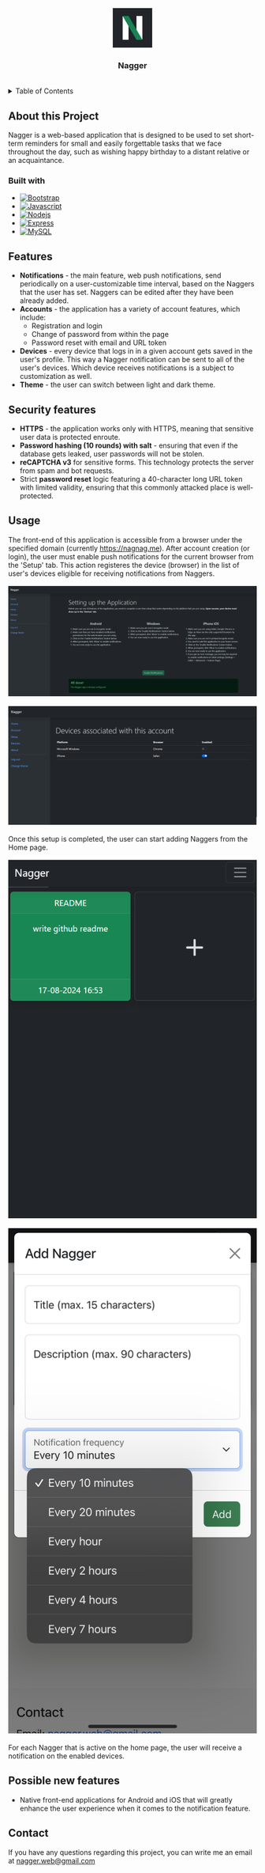<div align='center'>
  <a href="https://github.com/github_username/repo_name">
    <img src="img/nagger_icon.svg" alt="Logo" width="80" height="80">
  </a>

<h3>Nagger</h3>
</div>
<br>
<details>
  <summary>Table of Contents</summary>
  <ol>
    <li>
      <a href="#about-the-project">About The Project</a>
      <ul>
        <li><a href="#built-with">Built With</a></li>
      </ul>
    </li>
    <li>
      <a href="#getting-started">Getting Started</a>
      <ul>
        <li><a href="#prerequisites">Prerequisites</a></li>
        <li><a href="#installation">Installation</a></li>
      </ul>
    </li>
    <li><a href="#usage">Usage</a></li>
    <li><a href="#roadmap">Roadmap</a></li>
    <li><a href="#contributing">Contributing</a></li>
    <li><a href="#license">License</a></li>
    <li><a href="#contact">Contact</a></li>
    <li><a href="#acknowledgments">Acknowledgments</a></li>
  </ol>
</details>

## About this Project
<a id="about-the-project"></a>Nagger is a web-based application that is designed to be used to set short-term reminders for small and easily forgettable tasks that we face throughout the day, such as wishing happy birthday to a distant relative or an acquaintance.

### <a id='built-with'></a>Built with

* [![Bootstrap][Bootstrap.com]][Bootstrap-url]
* [![Javascript][js.com]][js-url]
* [![Nodejs][node.com]][node-url]
* [![Express][Express.com]][Express-url]
* [![MySQL][mysql.com]][mysql-url]

## Features
* <strong>Notifications</strong> - the main feature, web push notifications, send periodically on a user-customizable time interval, based on the Naggers that the user has set. Naggers can be edited after they have been already added.
* <strong>Accounts</strong> - the application has a variety of account features, which include:
  * Registration and login
  * Change of password from within the page
  * Password reset with email and URL token
* <strong>Devices</strong> - every device that logs in in a given account gets saved in the user's profile. This way a Nagger notification can be sent to all of the user's devices. Which device receives notifications is a subject to customization as well.
* <strong>Theme</strong> - the user can switch between light and dark theme.

## Security features
* <strong>HTTPS</strong> - the application works only with HTTPS, meaning that sensitive user data is protected enroute.
* <strong>Password hashing (10 rounds) with salt</strong> - ensuring that even if the database gets leaked, user passwords will not be stolen.
* <strong>reCAPTCHA v3</strong> for sensitive forms. This technology protects the server from spam and bot requests.
* Strict <strong>password reset</strong> logic featuring a 40-character long URL token with limited validity, ensuring that this commonly attacked place is well-protected.


## Usage
The front-end of this application is accessible from a browser under the specified domain (currently https://nagnag.me). After account creation (or login), the user must enable push notifications for the current browser from the 'Setup' tab. This action registeres the device (browser) in the list of user's devices eligible for receiving notifications from Naggers.
<br>
<br>
<img src='img/setup.png' alt='setup page'>
<br>
<br>
<img src='img/devices.png' alt='devices page'>
<br>
<br>
Once this setup is completed, the user can start adding Naggers from the Home page.
<br>
<br>
<img src='img/home_mobile.png' alt='home mobile'>
<br>
<br>
<img src='img/addnagger.png' alt='adding nagger' width=600>
<br>
<br>
For each Nagger that is active on the home page, the user will receive a notification on the enabled devices.

## Possible new features
* Native front-end applications for Android and iOS that will greatly enhance the user experience when it comes to the notification feature.

## Contact
If you have any questions regarding this project, you can write me an email at nagger.web@gmail.com

[Bootstrap.com]: https://img.shields.io/badge/Bootstrap-563D7C?style=for-the-badge&logo=bootstrap&logoColor=white
[Bootstrap-url]: https://getbootstrap.com
[Express.com]: https://img.shields.io/badge/Express.js-404D59?style=for-the-badge
[Express-url]: https://expressjs.com/
[AWS.com]: https://img.shields.io/badge/Amazon_AWS-232F3E?style=for-the-badge&logo=amazon-aws&logoColor=white
[AWS-url]: https://aws.amazon.com/
[mysql.com]: https://img.shields.io/badge/MySQL-00000F?style=for-the-badge&logo=mysql&logoColor=white
[mysql-url]: https://www.mysql.com/
[js.com]: https://img.shields.io/badge/JavaScript-F7DF1E?style=for-the-badge&logo=javascript&logoColor=black
[js-url]: https://www.w3schools.com/js/
[node.com]: https://img.shields.io/badge/Node.js-43853D?style=for-the-badge&logo=node.js&logoColor=white
[node-url]: https://nodejs.org/en
